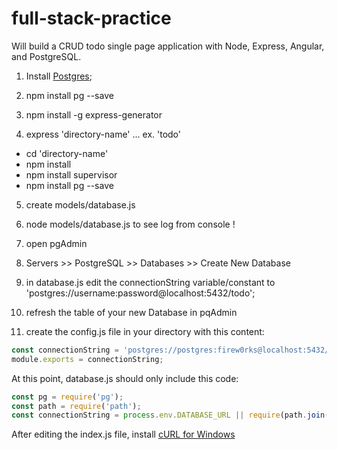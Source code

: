 # full-stack-practice
Will build a CRUD todo single page application with Node, Express, Angular, and PostgreSQL.

1) Install [Postgres](http://www.enterprisedb.com/crossover-thankyou);

2) npm install pg --save

3) npm install -g express-generator

4) express 'directory-name' ... ex. 'todo'
  - cd 'directory-name'
  - npm install 
  - npm install supervisor
  - npm install pg --save

5) create models/database.js

6) node models/database.js to see log from console !

7) open pgAdmin

8) Servers >> PostgreSQL >> Databases >> Create New Database

9) in database.js edit the connectionString variable/constant to 'postgres://username:password@localhost:5432/todo';

10) refresh the table of your new Database in pqAdmin

11) create the config.js file in your directory with this content:

``` javascript
const connectionString = 'postgres://postgres:firew0rks@localhost:5432/todo';
module.exports = connectionString;

```

At this point, database.js should only include this code:
```javascript
const pg = require('pg');
const path = require('path');
const connectionString = process.env.DATABASE_URL || require(path.join(__dirname, '../', '../', 'config'));

```

After editing the index.js file, install [cURL for Windows](http://www.oracle.com/webfolder/technetwork/tutorials/obe/cloud/objectstorage/restrict_rw_accs_cntainers_REST_API/files/installing_curl_command_line_tool_on_windows.html)
